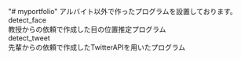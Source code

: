 "# myportfolio" 
アルバイト以外で作ったプログラムを設置しております。  
detect_face  
教授からの依頼で作成した目の位置推定プログラム   
detect_tweet  
先輩からの依頼で作成したTwitterAPIを用いたプログラム  
